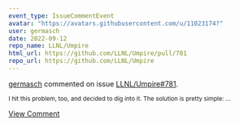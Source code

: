 ```yaml
---
event_type: IssueCommentEvent
avatar: "https://avatars.githubusercontent.com/u/11023174?"
user: germasch
date: 2022-09-12
repo_name: LLNL/Umpire
html_url: https://github.com/LLNL/Umpire/pull/781
repo_url: https://github.com/LLNL/Umpire
---
```


<a href='https://github.com/germasch' target='_blank'>germasch</a> commented on issue <a href='https://github.com/LLNL/Umpire/pull/781' target='_blank'>LLNL/Umpire#781</a>.

<small>I hit this problem, too, and decided to dig into it. The solution is pretty simple:...</small>

<a href='https://github.com/LLNL/Umpire/pull/781' target='_blank'>View Comment</a>